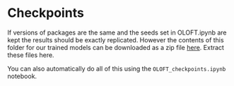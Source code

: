# Checkpoints
If versions of packages are the same and the seeds set in OLOFT.ipynb are kept the results should be exactly replicated. However the contents of this folder for our trained models can be downloaded as a zip file [here](https://drive.google.com/file/d/1onLzn1LgTW80V_KX6AEgWY4J7blnWzho/view?usp=sharing). Extract these files here.


You can also automatically do all of this using the `OLOFT_checkpoints.ipynb` notebook.